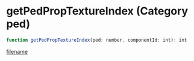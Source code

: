 # getPedPropTextureIndex (Category ped)

```js
function getPedPropTextureIndex(ped: number, componentId: int): int
```

[filename](getPedPropTextureIndex_m.md ':include')
